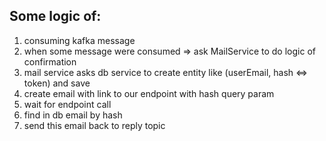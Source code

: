 ## Some logic of:
1. consuming kafka message
2. when some message were consumed => ask MailService to do logic of confirmation 
3. mail service asks db service to create entity like (userEmail, hash <=> token) and save
4. create email with link to our endpoint with hash query param 
5. wait for endpoint call 
6. find in db email by hash
7. send this email back to reply topic